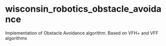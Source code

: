 # wisconsin_robotics_obstacle_avoidance
Implementation of Obstacle Avoidance algorithm. Based on VFH+ and VFF algorithms
